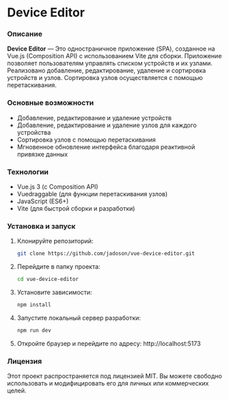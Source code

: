 # Device Editor

### Описание

**Device Editor** — Это одностраничное приложение (SPA), созданное на Vue.js (Composition API) с использованием Vite для сборки. Приложение позволяет пользователям управлять списком устройств и их узлами. Реализовано добавление, редактирование, удаление и сортировка устройств и узлов. Сортировка узлов осуществляется с помощью перетаскивания.

### Основные возможности

- Добавление, редактирование и удаление устройств
- Добавление, редактирование и удаление узлов для каждого устройства
- Сортировка узлов с помощью перетаскивания
- Мгновенное обновление интерфейса благодаря реактивной привязке данных

### Технологии

- Vue.js 3 (с Composition API)
- Vuedraggable (для функции перетаскивания узлов)
- JavaScript (ES6+)
- Vite (для быстрой сборки и разработки)

### Установка и запуск

1. Клонируйте репозиторий:
   ```bash
   git clone https://github.com/jadoson/vue-device-editor.git
   
   
2. Перейдите в папку проекта:
   ```bash
   cd vue-device-editor
3. Установите зависимости:
   ```bash
   npm install
4. Запустите локальный сервер разработки:
   ```bash
   npm run dev
5. Откройте браузер и перейдите по адресу:
   http://localhost:5173

### Лицензия

Этот проект распространяется под лицензией MIT. Вы можете свободно использовать и модифицировать его для личных или коммерческих целей.

